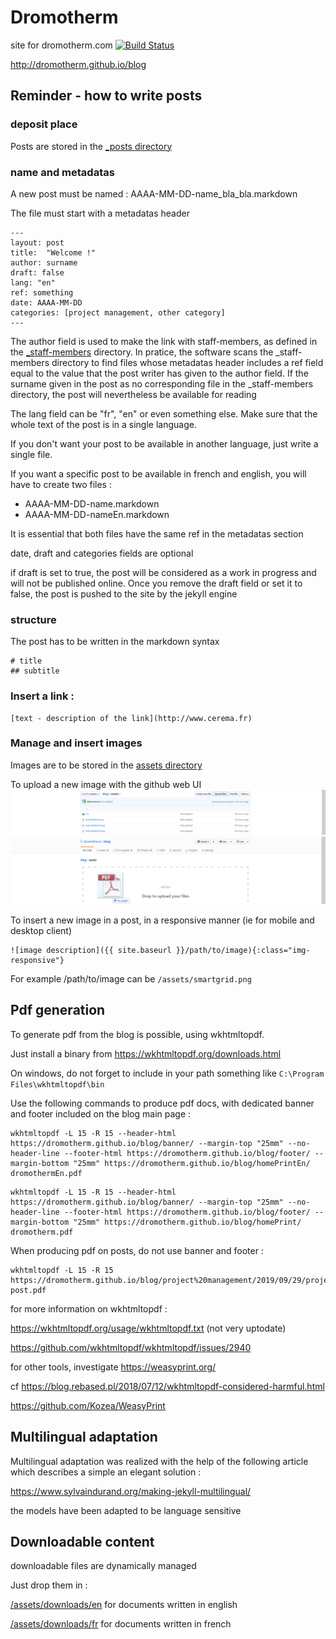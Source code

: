 # Dromotherm

site for dromotherm.com
[![Build Status](https://travis-ci.org/dromotherm/blog.svg?branch=master)](https://travis-ci.org/dromotherm/blog)

http://dromotherm.github.io/blog

## Reminder - how to write posts

### deposit place
Posts are stored in the [_posts directory](/_posts)

### name and metadatas
A new post must be named :	AAAA-MM-DD-name_bla_bla.markdown

The file must start with a metadatas header
```
---
layout: post
title:  "Welcome !"
author: surname
draft: false
lang: "en"
ref: something
date: AAAA-MM-DD
categories: [project management, other category]
---
```
The author field is used to make the link with staff-members, as defined in the [_staff-members](/_staff-members) directory. In pratice, the software scans the _staff-members directory to find files whose metadatas header includes a ref field equal to the value that the post writer has given to the author field. 
If the surname given in the post as no corresponding file in the _staff-members directory, the post will nevertheless be available for reading

The lang field can be "fr", "en" or even something else. Make sure that the whole text of the post is in a single language.

If you don't want your post to be available in another language, just write a single file.

If you want a specific post to be available in french and english, you will have to create two files : 
- AAAA-MM-DD-name.markdown
- AAAA-MM-DD-nameEn.markdown
 
It is essential that both files have the same ref in the metadatas section 

date, draft and categories fields are optional

if draft is set to true, the post will be considered as a work in progress and will not be published online. Once you remove the draft field or set it to false, the post is pushed to the site by the jekyll engine

### structure

The post has to be written in the markdown syntax

```
# title
## subtitle
```

### Insert a link :
```
[text - description of the link](http://www.cerema.fr)
```

### Manage and insert images

Images are to be stored in the [assets directory](/assets)

To upload a new image with the github web UI
![upload new image via UI 1](/assets/doc/upload_illustration_1.png)
![upload new image via UI 2](/assets/doc/upload_illustration_2.png)

To insert a new image in a post, in a responsive manner (ie for mobile and desktop client)
```
![image description]({{ site.baseurl }}/path/to/image){:class="img-responsive"} 
```
For example /path/to/image can be `/assets/smartgrid.png`


## Pdf generation

To generate pdf from the blog is possible, using wkhtmltopdf.

Just install a binary from https://wkhtmltopdf.org/downloads.html

On windows, do not forget to include in your path something like `C:\Program Files\wkhtmltopdf\bin`

Use the following commands to produce pdf docs, with dedicated banner and footer included on the blog main page :

```
wkhtmltopdf -L 15 -R 15 --header-html https://dromotherm.github.io/blog/banner/ --margin-top "25mm" --no-header-line --footer-html https://dromotherm.github.io/blog/footer/ --margin-bottom "25mm" https://dromotherm.github.io/blog/homePrintEn/ dromothermEn.pdf
```

```
wkhtmltopdf -L 15 -R 15 --header-html https://dromotherm.github.io/blog/banner/ --margin-top "25mm" --no-header-line --footer-html https://dromotherm.github.io/blog/footer/ --margin-bottom "25mm" https://dromotherm.github.io/blog/homePrint/ dromotherm.pdf
```

When producing pdf on posts, do not use banner and footer :
```
wkhtmltopdf -L 15 -R 15 https://dromotherm.github.io/blog/project%20management/2019/09/29/project_kickoff.html post.pdf
```

for more information on wkhtmltopdf :

https://wkhtmltopdf.org/usage/wkhtmltopdf.txt (not very uptodate)

https://github.com/wkhtmltopdf/wkhtmltopdf/issues/2940

for other tools, investigate https://weasyprint.org/

cf https://blog.rebased.pl/2018/07/12/wkhtmltopdf-considered-harmful.html

https://github.com/Kozea/WeasyPrint

## Multilingual adaptation

Multilingual adaptation was realized with the help of the following article which describes a simple an elegant solution :

https://www.sylvaindurand.org/making-jekyll-multilingual/

the models have been adapted to be language sensitive

## Downloadable content

downloadable files are dynamically managed

Just drop them in :

[/assets/downloads/en](/assets/downloads/en) for documents written in english

[/assets/downloads/fr](/assets/downloads/fr) for documents written in french
